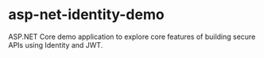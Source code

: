 # asp-net-identity-demo
ASP.NET Core demo application to explore core features of building secure APIs using Identity and JWT.

